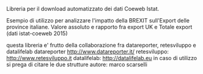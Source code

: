 Libreria per il download automatizzato dei dati Coeweb Istat.

Esempio di utilizzo per analizzare l'impatto della BREXIT sull'Export delle province italiane. 
Valore assoluto e rapporto fra export UK e Totale export (dati istat-coeweb 2015)

questa libreria e' frutto della collaborazione fra datareporter, retesviluppo e datalifelab
datareporter http://www.datareporter.it/
retesviluppo: http://www.retesviluppo.it
datalifelab: http://datalifelab.eu
in caso di utilizzo si prega di citare le due strutture
autore: marco scarselli 
